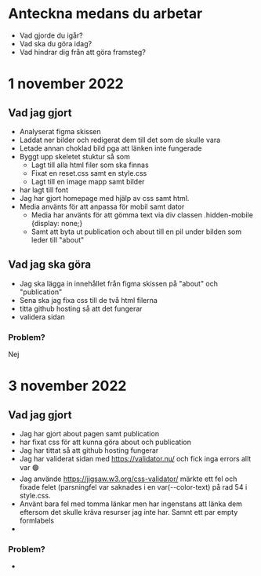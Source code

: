 # Anteckna medans du arbetar

* Vad gjorde du igår?
* Vad ska du göra idag?
* Vad hindrar dig från att göra framsteg?

# 1 november 2022

## Vad jag gjort
* Analyserat figma skissen
* Laddat ner bilder och redigerat dem till det som de skulle vara
* Letade annan choklad bild pga att länken inte fungerade
* Byggt upp skeletet stuktur så som
    * Lagt till alla html filer som ska finnas
    * Fixat en reset.css samt en style.css
    * Lagt till en image mapp samt bilder
* har lagt till font
* Jag har gjort homepage med hjälp av css samt html.
* Media använts för att anpassa för mobil samt dator
    * Media har använts för att gömma text via div classen .hidden-mobile {display: none;}
    * Samt att byta ut publication och about till en pil under bilden som leder till "about"


## Vad jag ska göra
* Jag ska lägga in innehållet från figma skissen på "about" och "publication"
* Sena ska jag fixa css till de två html filerna
* titta github hosting så att det fungerar
* validera sidan
### Problem?
Nej


# 3 november 2022
## Vad jag gjort
* Jag har gjort about pagen samt publication
* har fixat css för att kunna göra about och publication
* Jag har tittat så att github hosting fungerar
* Jag har validerat sidan med https://validator.nu/ och fick inga errors allt var 🟢
* Jag använde https://jigsaw.w3.org/css-validator/ märkte ett fel och fixade felet (parsningfel var saknades i en var(--color-text) på rad 54 i style.css.
* Använt bara fel med tomma länkar men har ingenstans att länka dem eftersom det skulle kräva resurser jag inte har. Samnt ett par empty formlabels
* 

### Problem?

* 
